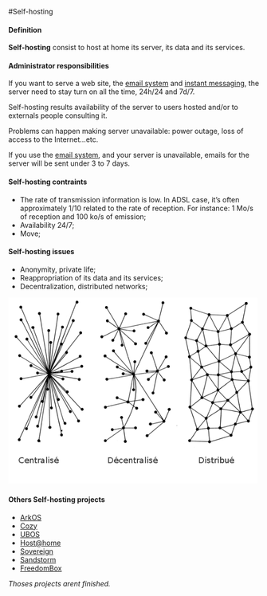 #Self-hosting

#### Definition
**Self-hosting** consist to host at home its server, its data and its services.

#### Administrator responsibilities
If you want to serve a web site, the [email system](email) and [instant messaging](XMPP), the server need to stay turn on all the time, 24h/24 and 7d/7.

Self-hosting results availability of the server to users hosted and/or to externals people consulting it.

Problems can happen making server unavailable: power outage, loss of access to the Internet…etc.

If you use the [email system](email_en), and your server is unavailable, emails for the server will be sent under 3 to 7 days.

#### Self-hosting contraints
* The rate of transmission information is low. In ADSL case, it’s often approximately 1/10 related to the rate of reception. For instance: 1 Mo/s of reception and 100 ko/s of emission;
* Availability 24/7;
* Move;

#### Self-hosting issues
* Anonymity, private life;
* Reappropriation of its data and its services;
* Decentralization, distributed networks;

<img src="/images/networks.png" width=500>

#### Others Self-hosting projects
* [ArkOS](http://arkos.io/)
* [Cozy](http://cozy.io/)
* [UBOS](http://ubos.net/)
* [Host@home](http://yeuxdelibad.net/Programmation/Hostathome.html)
* [Sovereign](https://github.com/al3x/sovereign)
* [Sandstorm](https://sandstorm.io/)
* [FreedomBox](https://fr.wikipedia.org/wiki/FreedomBox)

*Thoses projects arent finished.*
